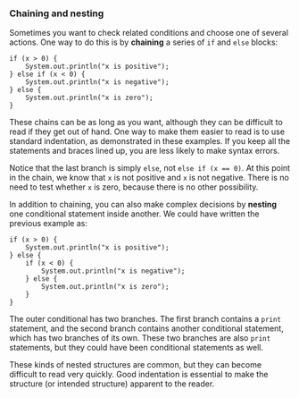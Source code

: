 ###  Chaining and nesting



Sometimes you want to check related conditions and choose one of several actions.
One way to do this is by **chaining** a series of `if` and `else` blocks:

```code
if (x > 0) {
    System.out.println("x is positive");
} else if (x < 0) {
    System.out.println("x is negative");
} else {
    System.out.println("x is zero");
}
```

These chains can be as long as you want, although they can be difficult to read if they get out of hand.
One way to make them easier to read is to use standard indentation, as demonstrated in these examples.
If you keep all the statements and braces lined up, you are less likely to make syntax errors.

Notice that the last branch is simply `else`, not `else if (x == 0)`.
At this point in the chain, we know that `x` is not positive and `x` is not negative.
There is no need to test whether `x` is zero, because there is no other possibility.


In addition to chaining, you can also make complex decisions by **nesting** one conditional statement inside another.
We could have written the previous example as:

```code
if (x > 0) {
    System.out.println("x is positive");
} else {
    if (x < 0) {
        System.out.println("x is negative");
    } else {
        System.out.println("x is zero");
    }
}
```

The outer conditional has two branches.
The first branch contains a `print` statement, and the second branch contains another conditional statement, which has two branches of its own.
These two branches are also `print` statements, but they could have been conditional statements as well.


These kinds of nested structures are common, but they can become difficult to read very quickly.
Good indentation is essential to make the structure (or intended structure) apparent to the reader.